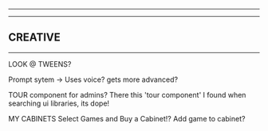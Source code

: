 --------------------------------------------------------------------------------------
--------------------------------------------------------------------------------------
CREATIVE
--------------------------------------------------------------------------------------
--------------------------------------------------------------------------------------

LOOK @ TWEENS?

Prompt sytem -> Uses voice? gets more advanced?

TOUR component for admins? There this 'tour component' I found when searching ui libraries, its dope!

MY CABINETS
  Select Games and Buy a Cabinet!?
  Add game to cabinet?
